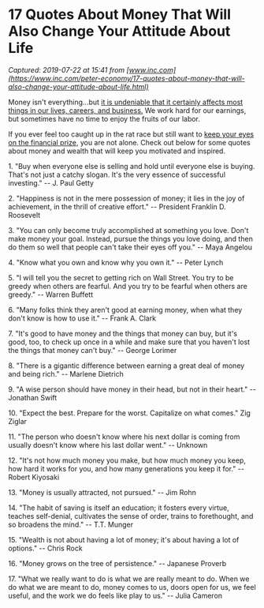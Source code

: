 # 17 Quotes About Money That Will Also Change Your Attitude About Life

_Captured: 2019-07-22 at 15:41 from [www.inc.com](https://www.inc.com/peter-economy/17-quotes-about-money-that-will-also-change-your-attitude-about-life.html)_

Money isn't everything...but [it is undeniable that it certainly affects most things in our lives, careers, and business.](https://www.inc.com/peter-economy/7-of-very-best-personal-finance-habits-you-need-to-implement-right-now.html?cid=search) We work hard for our earnings, but sometimes have no time to enjoy the fruits of our labor.

If you ever feel too caught up in the rat race but still want to [keep your eyes on the financial prize,](https://www.inc.com/peter-economy/the-winning-personal-finance-habits-of-lebron-james-basketball-great-actual-friend-of-warren-buffett.html?cid=search) you are not alone. Check out below for some quotes about money and wealth that will keep you motivated and inspired.

1\. "Buy when everyone else is selling and hold until everyone else is buying. That's not just a catchy slogan. It's the very essence of successful investing." -- J. Paul Getty

2\. "Happiness is not in the mere possession of money; it lies in the joy of achievement, in the thrill of creative effort." -- President Franklin D. Roosevelt

3\. "You can only become truly accomplished at something you love. Don't make money your goal. Instead, pursue the things you love doing, and then do them so well that people can't take their eyes off you." -- Maya Angelou

4\. "Know what you own and know why you own it." -- Peter Lynch

5\. "I will tell you the secret to getting rich on Wall Street. You try to be greedy when others are fearful. And you try to be fearful when others are greedy." -- Warren Buffett

6\. "Many folks think they aren't good at earning money, when what they don't know is how to use it." -- Frank A. Clark

7\. "It's good to have money and the things that money can buy, but it's good, too, to check up once in a while and make sure that you haven't lost the things that money can't buy." -- George Lorimer

8\. "There is a gigantic difference between earning a great deal of money and being rich." -- Marlene Dietrich

9\. "A wise person should have money in their head, but not in their heart." -- Jonathan Swift

10\. "Expect the best. Prepare for the worst. Capitalize on what comes." Zig Ziglar

11\. "The person who doesn't know where his next dollar is coming from usually doesn't know where his last dollar went." -- Unknown

12\. "It's not how much money you make, but how much money you keep, how hard it works for you, and how many generations you keep it for." -- Robert Kiyosaki

13\. "Money is usually attracted, not pursued." -- Jim Rohn

14\. "The habit of saving is itself an education; it fosters every virtue, teaches self-denial, cultivates the sense of order, trains to forethought, and so broadens the mind." -- T.T. Munger

15\. "Wealth is not about having a lot of money; it's about having a lot of options." -- Chris Rock

16\. "Money grows on the tree of persistence." -- Japanese Proverb

17\. "What we really want to do is what we are really meant to do. When we do what we are meant to do, money comes to us, doors open for us, we feel useful, and the work we do feels like play to us." -- Julia Cameron
